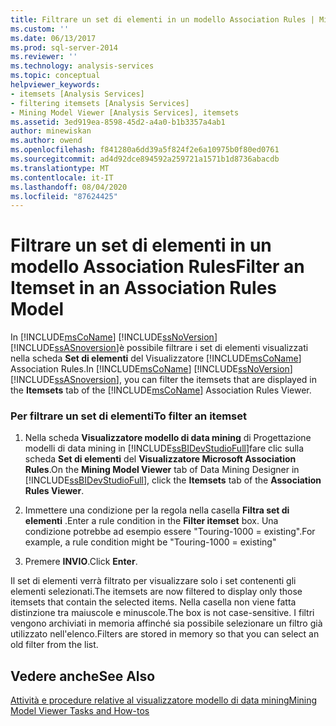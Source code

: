 ```yaml
---
title: Filtrare un set di elementi in un modello Association Rules | Microsoft Docs
ms.custom: ''
ms.date: 06/13/2017
ms.prod: sql-server-2014
ms.reviewer: ''
ms.technology: analysis-services
ms.topic: conceptual
helpviewer_keywords:
- itemsets [Analysis Services]
- filtering itemsets [Analysis Services]
- Mining Model Viewer [Analysis Services], itemsets
ms.assetid: 3ed919ea-8598-45d2-a4a0-b1b3357a4ab1
author: minewiskan
ms.author: owend
ms.openlocfilehash: f841280a6dd39a5f824f2e6a10975b0f80ed0761
ms.sourcegitcommit: ad4d92dce894592a259721a1571b1d8736abacdb
ms.translationtype: MT
ms.contentlocale: it-IT
ms.lasthandoff: 08/04/2020
ms.locfileid: "87624425"
---
```

# <a name="filter-an-itemset-in-an-association-rules-model"></a><span data-ttu-id="e863e-102">Filtrare un set di elementi in un modello Association Rules</span><span class="sxs-lookup"><span data-stu-id="e863e-102">Filter an Itemset in an Association Rules Model</span></span>
  <span data-ttu-id="e863e-103">In [!INCLUDE[msCoName](../../includes/msconame-md.md)] [!INCLUDE[ssNoVersion](../../includes/ssnoversion-md.md)] [!INCLUDE[ssASnoversion](../../includes/ssasnoversion-md.md)]è possibile filtrare i set di elementi visualizzati nella scheda **Set di elementi** del Visualizzatore [!INCLUDE[msCoName](../../includes/msconame-md.md)] Association Rules.</span><span class="sxs-lookup"><span data-stu-id="e863e-103">In [!INCLUDE[msCoName](../../includes/msconame-md.md)] [!INCLUDE[ssNoVersion](../../includes/ssnoversion-md.md)] [!INCLUDE[ssASnoversion](../../includes/ssasnoversion-md.md)], you can filter the itemsets that are displayed in the **Itemsets** tab of the [!INCLUDE[msCoName](../../includes/msconame-md.md)] Association Rules Viewer.</span></span>  
  
### <a name="to-filter-an-itemset"></a><span data-ttu-id="e863e-104">Per filtrare un set di elementi</span><span class="sxs-lookup"><span data-stu-id="e863e-104">To filter an itemset</span></span>  
  
1.  <span data-ttu-id="e863e-105">Nella scheda **Visualizzatore modello di data mining** di Progettazione modelli di data mining in [!INCLUDE[ssBIDevStudioFull](../../includes/ssbidevstudiofull-md.md)]fare clic sulla scheda **Set di elementi** del **Visualizzatore Microsoft Association Rules**.</span><span class="sxs-lookup"><span data-stu-id="e863e-105">On the **Mining Model Viewer** tab of Data Mining Designer in [!INCLUDE[ssBIDevStudioFull](../../includes/ssbidevstudiofull-md.md)], click the **Itemsets** tab of the **Association Rules Viewer**.</span></span>  
  
2.  <span data-ttu-id="e863e-106">Immettere una condizione per la regola nella casella **Filtra set di elementi** .</span><span class="sxs-lookup"><span data-stu-id="e863e-106">Enter a rule condition in the **Filter itemset** box.</span></span> <span data-ttu-id="e863e-107">Una condizione potrebbe ad esempio essere "Touring-1000 = existing".</span><span class="sxs-lookup"><span data-stu-id="e863e-107">For example, a rule condition might be "Touring-1000 = existing"</span></span>  
  
3.  <span data-ttu-id="e863e-108">Premere **INVIO**.</span><span class="sxs-lookup"><span data-stu-id="e863e-108">Click **Enter**.</span></span>  
  
 <span data-ttu-id="e863e-109">Il set di elementi verrà filtrato per visualizzare solo i set contenenti gli elementi selezionati.</span><span class="sxs-lookup"><span data-stu-id="e863e-109">The itemsets are now filtered to display only those itemsets that contain the selected items.</span></span> <span data-ttu-id="e863e-110">Nella casella non viene fatta distinzione tra maiuscole e minuscole.</span><span class="sxs-lookup"><span data-stu-id="e863e-110">The box is not case-sensitive.</span></span> <span data-ttu-id="e863e-111">I filtri vengono archiviati in memoria affinché sia possibile selezionare un filtro già utilizzato nell'elenco.</span><span class="sxs-lookup"><span data-stu-id="e863e-111">Filters are stored in memory so that you can select an old filter from the list.</span></span>  
  
## <a name="see-also"></a><span data-ttu-id="e863e-112">Vedere anche</span><span class="sxs-lookup"><span data-stu-id="e863e-112">See Also</span></span>  
 [<span data-ttu-id="e863e-113">Attività e procedure relative al visualizzatore modello di data mining</span><span class="sxs-lookup"><span data-stu-id="e863e-113">Mining Model Viewer Tasks and How-tos</span></span>](mining-model-viewer-tasks-and-how-tos.md)  
  
  
